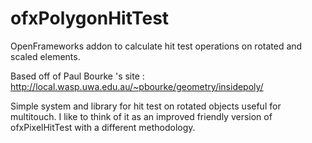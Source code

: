 ofxPolygonHitTest
=================

OpenFrameworks addon to calculate hit test operations on rotated and scaled elements.

Based off of Paul Bourke 's site : http://local.wasp.uwa.edu.au/~pbourke/geometry/insidepoly/


Simple system and library for hit test on rotated objects useful for multitouch. I like to think of it as an improved friendly version of ofxPixelHitTest with a different methodology.